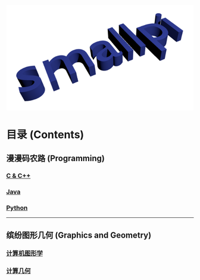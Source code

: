 ![smallpi](./images/smallpi.png)

# 目录 (Contents)

## 漫漫码农路 (Programming)

### [C & C++](./programming/c_contents.md)

### [Java](./programming/java_contents.md)

### [Python](./programming/python_contents.md)
	
---

## 缤纷图形几何 (Graphics and Geometry)


### [计算机图形学](./gra_and_geo/comupter_geometry_contents.md)

### [计算几何](./gra_and_geo/computational_geometry_contents.md)

